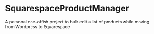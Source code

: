 # SquarespaceProductManager
A personal one-offish project to bulk edit a list of products while moving from Wordpress to Squarespace

